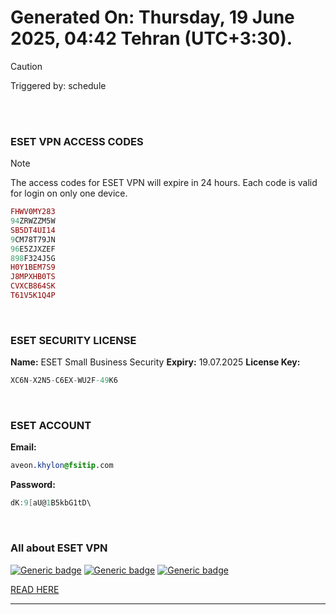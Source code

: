 # Generated On: Thursday, 19 June 2025, 04:42 Tehran (UTC+3:30).

> [!CAUTION]
> Triggered by: schedule

<br><br>

### ESET VPN ACCESS CODES

> [!NOTE]
> The access codes for ESET VPN will expire in 24 hours.
> Each code is valid for login on only one device.

```ruby
FHWV0MY283
94ZRWZZM5W
SB5DT4UI14
9CM78T79JN
96E5ZJXZEF
898F324J5G
H0Y1BEM7S9
J8MPXHB0TS
CVXCB864SK
T61V5K1Q4P
```

<br>

### ESET SECURITY LICENSE

**Name:** ESET Small Business Security
**Expiry:** 19.07.2025
**License Key:**

```POV-Ray SDL
XC6N-X2N5-C6EX-WU2F-49K6
```

<br>

### ESET ACCOUNT

**Email:**

```CSS
aveon.khylon@fsitip.com
```

**Password:**

```POV-Ray SDL
dK:9[aU@1B5kbG1tD\
```

<br>

### All about ESET VPN


[![Generic badge](https://img.shields.io/badge/Download-Android-green.svg)](https://play.google.com/store/apps/details?id=com.eset.vpn)
[![Generic badge](https://img.shields.io/badge/Download-ios-white.svg)](https://apps.apple.com/us/app/eset-vpn/id6463002278)
[![Generic badge](https://img.shields.io/badge/Download-windows-blue.svg)](https://download.eset.com/com/eset/apps/home/vpn/windows/latest/eset_vpn_installer.exe)
  

[READ HERE](https://t.me/F_NiREvil/2113)

---

<br><br>

